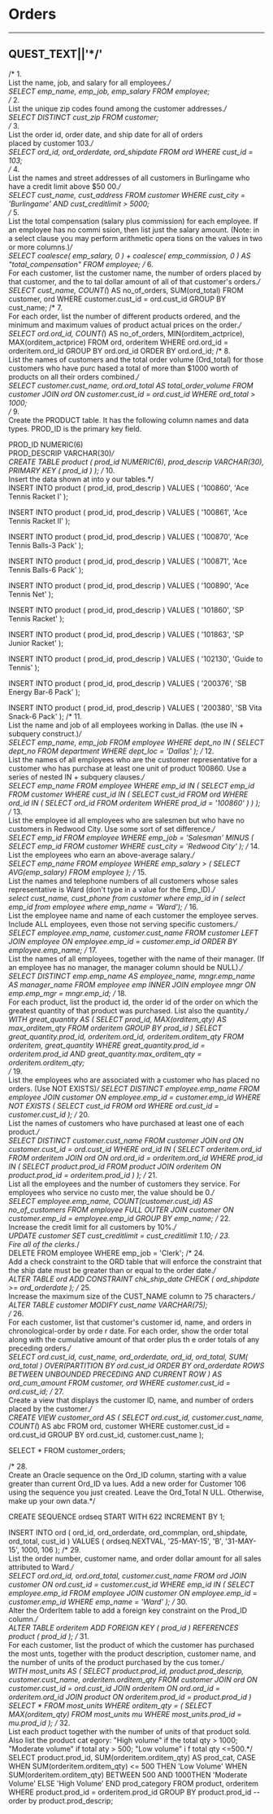 # Orders
                                                                                             
----------                                                                                          
QUEST_TEXT||'*/'                                                                                   
----------------------------------------------------------------------------------------------------
/* 1.                                                                                               
List the name, job, and salary for all employees.*/                                                 
SELECT
    emp_name,
    emp_job,
    emp_salary
FROM
    employee;                                                                                                   
/* 2.                                                                                               
List the unique zip codes found among the customer addresses.*/                                     
SELECT DISTINCT
    cust_zip
FROM
    customer;                                                                                                    
/* 3.                                                                                               
List the order id, order date, and ship date for all of orders                                      
placed by customer 103.*/                                                                           
SELECT
    ord_id,
    ord_orderdate,
    ord_shipdate
FROM
    ord
WHERE
    cust_id = 103;                                                                                                    
/* 4.                                                                                               
List the names and street addresses of all customers in Burlingame who have a credit limit above $50
00.*/                                                                                               
SELECT
    cust_name,
    cust_address
FROM
    customer
WHERE
        cust_city = 'Burlingame'
    AND
        cust_creditlimit > 5000;                                                                                                    
/* 5.                                                                                               
List the total compensation (salary plus commission) for each employee.  If an employee has no commi
ssion, then list just the salary amount.  (Note: in a select clause you may perform arithmetic opera
tions on the values in two or more columns.)*/                                                      
SELECT
    coalesce(
        emp_salary,
        0
    ) + coalesce(
        emp_commission,
        0
    ) AS "total_compensation"
FROM
    employee;
/* 6.                                                                                               
For each customer, list the customer name, the number of orders placed by that customer,  and the to
tal dollar amount of all of that customer's orders.*/                                               
SELECT
    cust_name,
    COUNT(*) AS no_of_orders,
    SUM(ord_total)
FROM
    customer,
    ord
WHERE
    customer.cust_id = ord.cust_id
GROUP BY
    cust_name; 
/* 7.                                                                                               
For each order, list the number of different products ordered, and the minimum and maximum values of
 product actual prices on the order.*/                                                              
SELECT
    ord.ord_id,
    COUNT(*) AS no_of_orders,
    MIN(orditem_actprice),
    MAX(orditem_actprice)
FROM
    ord,
    orderitem
WHERE
    ord.ord_id = orderitem.ord_id
GROUP BY
    ord.ord_id
ORDER BY ord.ord_id;
/* 8.                                                                                               
List the names of customers and the total order volume (Ord_total) for those customers who have purc
hased a total of more than $1000 worth of products on all their orders combined.*/                  
SELECT
    customer.cust_name,
    ord.ord_total AS total_order_volume
FROM
    customer
    JOIN ord ON customer.cust_id = ord.cust_id
WHERE
    ord_total > 1000;                                                                                                   
/* 9.                                                                                               
Create the PRODUCT table.  It has the following column names and data types.  PROD_ID is the primary
 key field.                                                                                         
                                                                                                    
PROD_ID        NUMERIC(6)                                                                           
PROD_DESCRIP   VARCHAR(30)*/                                                                        
CREATE TABLE product (
    prod_id        NUMERIC(6),
    prod_descrip   VARCHAR(30),
    PRIMARY KEY ( prod_id )
);
/* 10.                                                                                              
Insert the data shown at  into y
our tables.*/                                                                                       
INSERT INTO product (
    prod_id,
    prod_descrip
) VALUES (
    '100860',
    'Ace Tennis Racket I'
);

INSERT INTO product (
    prod_id,
    prod_descrip
) VALUES (
    '100861',
    'Ace Tennis Racket II'
);

INSERT INTO product (
    prod_id,
    prod_descrip
) VALUES (
    '100870',
    'Ace Tennis Balls-3 Pack'
);

INSERT INTO product (
    prod_id,
    prod_descrip
) VALUES (
    '100871',
    'Ace Tennis Balls-6 Pack'
);

INSERT INTO product (
    prod_id,
    prod_descrip
) VALUES (
    '100890',
    'Ace Tennis Net'
);

INSERT INTO product (
    prod_id,
    prod_descrip
) VALUES (
    '101860',
    'SP Tennis Racket'
);

INSERT INTO product (
    prod_id,
    prod_descrip
) VALUES (
    '101863',
    'SP Junior Racket'
);

INSERT INTO product (
    prod_id,
    prod_descrip
) VALUES (
    '102130',
    'Guide to Tennis'
);

INSERT INTO product (
    prod_id,
    prod_descrip
) VALUES (
    '200376',
    'SB Energy Bar-6 Pack'
);

INSERT INTO product (
    prod_id,
    prod_descrip
) VALUES (
    '200380',
    'SB Vita Snack-6 Pack'
);
/* 11.                                                                                              
List the name and job of all employees working in Dallas.  (the use IN + subquery construct.)*/     
SELECT
    emp_name,
    emp_job
FROM
    employee
WHERE
    dept_no IN (
        SELECT
            dept_no
        FROM
            department
        WHERE
            dept_loc = 'Dallas'
    );
/* 12.                                                                                              
List the names of all employees who are the customer representative for a customer who has purchase 
at least one unit of product 100860.   Use a series of nested IN + subquery clauses.*/              
SELECT
    emp_name
FROM
    employee
WHERE
    emp_id IN (
        SELECT
            emp_id
        FROM
            customer
        WHERE
            cust_id IN (
                SELECT
                    cust_id
                FROM
                    ord
                WHERE
                    ord_id IN (
                        SELECT
                            ord_id
                        FROM
                            orderitem
                        WHERE
                            prod_id = '100860'
                    )
            )
    );
/* 13.                                                                                              
List the employee id all employees who are salesmen but who have no customers in Redwood City.  Use 
some sort of set difference.*/                                                                      
SELECT
    emp_id
FROM
    employee
WHERE
    emp_job = 'Salesman'
MINUS ( SELECT
    emp_id
FROM
    customer
WHERE
    cust_city = 'Redwood City'
);
/* 14.                                                                                              
List the employees who earn an above-average salary.*/                                              
SELECT
    emp_name
FROM
    employee
WHERE
    emp_salary > (
        SELECT
            AVG(emp_salary)
        FROM
            employee
    );
/* 15.                                                                                              
List the names and telephone numbers of all customers whose sales representative is Ward (don't type
 in a value for the Emp_ID).*/                                                                      
select cust_name, cust_phone 
from customer where emp_id in (
    select emp_id 
    from employee where emp_name = 'Ward');
/* 16.                                                                                              
List the employee name and name of each customer the employee serves.  Include ALL employees, even 
those not serving specific customers.*/                                                              
SELECT
    employee.emp_name,
    customer.cust_name
FROM
    customer
    LEFT JOIN employee ON employee.emp_id = customer.emp_id
ORDER BY employee.emp_name;
/* 17.                                                                                             
List the names of all employees, together with the name of their manager.  (If an employee has no manager, the manager column 
should be NULL).*/                                                        
SELECT DISTINCT
    emp.emp_name AS employee_name,
    mngr.emp_name AS manager_name
FROM
    employee emp
    INNER JOIN employee mngr ON emp.emp_mgr = mngr.emp_id;
/* 18.                                                                                              
For each product, list the product id, the order id of the order on which the greatest quantity of 
that product was purchased.  List also the quantity.*/                                               
WITH great_quantity AS (
    SELECT
        prod_id,
        MAX(orditem_qty) AS max_orditem_qty
    FROM
        orderitem
    GROUP BY
        prod_id
) SELECT
    great_quantity.prod_id,
    orderitem.ord_id,
    orderitem.orditem_qty
FROM
    orderitem,
    great_quantity
WHERE
        great_quantity.prod_id = orderitem.prod_id
    AND
        great_quantity.max_orditem_qty = orderitem.orditem_qty;   
/* 19.                                                                                              
List the employees who are associated with a customer who has placed no orders.  (Use NOT EXISTS)*/ 
SELECT DISTINCT
    employee.emp_name
FROM
    employee
    JOIN customer ON employee.emp_id = customer.emp_id
WHERE
    NOT
        EXISTS (
            SELECT
                cust_id
            FROM
                ord
            WHERE
                ord.cust_id = customer.cust_id
        );
/* 20.                                                                                              
List the names of customers who have purchased at least one of each product.*/                      
SELECT DISTINCT
    customer.cust_name
FROM
    customer
    JOIN ord ON customer.cust_id = ord.cust_id
WHERE
    ord_id IN (
        SELECT
            orderitem.ord_id
        FROM
            orderitem
            JOIN ord ON ord.ord_id = orderitem.ord_id
        WHERE
            prod_id IN (
                SELECT
                    product.prod_id
                FROM
                    product
                    JOIN orderitem ON product.prod_id = orderitem.prod_id
            )
    );
/* 21.                                                                                              
List all the employees and the number of customers they service.  For employees who service no custo
mer, the value should be 0.*/                                                                       
SELECT
    employee.emp_name,
    COUNT(customer.cust_id) AS no_of_customers
FROM
    employee
    FULL OUTER JOIN customer ON customer.emp_id = employee.emp_id
GROUP BY
    emp_name;
/* 22.                                                                                              
Increase the credit limit for all customers by 10%.*/                                               
UPDATE customer
    SET
        cust_creditlimit = cust_creditlimit *1.10;
/* 23.                                                                                              
Fire all of the clerks.*/                                                                           
DELETE FROM employee WHERE
    emp_job = 'Clerk';
/* 24.                                                                                              
Add a check constraint to the ORD table that will enforce the constraint that the ship date must be 
greater than or equal to the order date.*/                                                          
ALTER TABLE ord ADD CONSTRAINT chk_ship_date CHECK (
    ord_shipdate >= ord_orderdate
);
/* 25.                                                                                              
Increase the maximum size of the CUST_NAME column to 75 characters.*/                               
ALTER TABLE customer MODIFY
    cust_name VARCHAR(75);                                                                                                   
/* 26.                                                                                              
For each customer, list that customer's customer id, name, and orders in chronological-order by orde
r date.  For each order, show the order total along with the cumulative amount of that order plus th
e order totals of any preceding orders.*/                                                           
SELECT
    ord.cust_id,
    cust_name,
    ord_orderdate,
    ord_id,
    ord_total,
    SUM(
        ord_total
    ) OVER(PARTITION BY
        ord.cust_id
        ORDER BY
            ord_orderdate
        ROWS BETWEEN UNBOUNDED PRECEDING AND CURRENT ROW
    ) AS ord_cum_amount
FROM
    customer,
    ord
WHERE
    customer.cust_id = ord.cust_id;
/* 27.                                                                                              
Create a view that displays the customer ID, name, and number of orders placed by the customer.*/   
CREATE VIEW customer_ord AS
    ( SELECT
        ord.cust_id,
        customer.cust_name,
        COUNT(*) AS abc
    FROM
        ord,
        customer
    WHERE
        customer.cust_id = ord.cust_id
    GROUP BY
        ord.cust_id,
        customer.cust_name
    );

SELECT
    *
FROM
    customer_orders;

/* 28.                                                                                              
Create an Oracle sequence on the Ord_ID column, starting with a value greater than current Ord_ID va
lues.  Add a new order for Customer 106 using the sequence you just created.   Leave the Ord_Total N
ULL.  Otherwise, make up your own data.*/                                                           

CREATE SEQUENCE ordseq START WITH 622 INCREMENT BY 1;

INSERT INTO ord (
    ord_id,
    ord_orderdate,
    ord_commplan,
    ord_shipdate,
    ord_total,
    cust_id
) VALUES (
    ordseq.NEXTVAL,
    '25-MAY-15',
    'B',
    '31-MAY-15',
    1000,
    106
);
/* 29.                                                                                              
List the order number, customer name, and order dollar amount for all sales attributed to Ward.*/   
SELECT
    ord.ord_id,
    ord.ord_total,
    customer.cust_name
FROM
    ord
    JOIN customer ON ord.cust_id = customer.cust_id
WHERE
    emp_id IN (
        SELECT
            employee.emp_id
        FROM
            employee
            JOIN customer ON employee.emp_id = customer.emp_id
        WHERE
            emp_name = 'Ward'
    );
/* 30.                                                                                              
Alter the OrderItem table to add a foreign key constraint on the Prod_ID column.*/                  
ALTER TABLE orderitem ADD FOREIGN KEY ( prod_id )
    REFERENCES product ( prod_id );
/* 31.                                                                                              
For each customer, list the product of which the customer has purchased the most unts, together with
 the product description, customer name, and the number of units of the product purchased by the cus
tomer.*/                                                                                            
WITH most_units AS (
    SELECT
        product.prod_id,
        product.prod_descrip,
        customer.cust_name,
        orderitem.orditem_qty
    FROM
        customer
        JOIN ord ON customer.cust_id = ord.cust_id
        JOIN orderitem ON ord.ord_id = orderitem.ord_id
        JOIN product ON orderitem.prod_id = product.prod_id
) SELECT
    *
FROM
    most_units
WHERE
    orditem_qty = (
        SELECT
            MAX(orditem_qty)
        FROM
            most_units mu
        WHERE
            most_units.prod_id = mu.prod_id
    );
/* 32.                                                                                              
List each product together with the number of units of that product sold.  Also list the product cat
egory:   "High volume" if the total qty > 1000; "Moderate volume" if total aty > 500; "Low volume" i
f total qty <=500.*/                                                                                
SELECT
    product.prod_id,
    SUM(orderitem.orditem_qty) AS prod_cat,
        CASE
            WHEN SUM(orderitem.orditem_qty) <= 500             THEN 'Low Volume'
            WHEN SUM(orderitem.orditem_qty) BETWEEN 500 AND 1000THEN 'Moderate Volume'
            ELSE 'High Volume'
        END
    prod_category
FROM
    product,
    orderitem
WHERE
    product.prod_id = orderitem.prod_id
GROUP BY
    product.prod_id
--order by product.prod_descrip;
